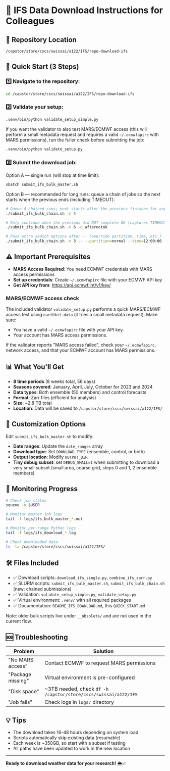 # 🌟 IFS Data Download Instructions for Colleagues

## 📍 **Repository Location**

```text
/capstor/store/cscs/swissai/a122/IFS/repo-download-ifs
```

## 🚀 **Quick Start (3 Steps)**

### 1️⃣ **Navigate to the repository:**

```bash
cd /capstor/store/cscs/swissai/a122/IFS/repo-download-ifs
```

### 2️⃣ **Validate your setup:**

```bash
.venv/bin/python validate_setup_simple.py
```

If you want the validator to also test MARS/ECMWF access (this will perform a small metadata request and requires a valid `~/.ecmwfapirc` with MARS permissions), run the fuller check before submitting the job:

```bash
.venv/bin/python validate_setup.py
```

### 3️⃣ **Submit the download job:**

Option A — single run (will stop at time limit):

```bash
sbatch submit_ifs_bulk_master.sh
```

Option B — recommended for long runs: queue a chain of jobs so the next starts when the previous ends (including TIMEOUT):

```bash
# Queue 4 chained runs; next starts after the previous finishes for any reason
./submit_ifs_bulk_chain.sh -n 4

# Only continue when the previous did NOT complete OK (captures TIMEOUT/FAILED)
./submit_ifs_bulk_chain.sh -n 6 -d afternotok

# Pass extra sbatch options after -- (override partition, time, etc.)
./submit_ifs_bulk_chain.sh -n 3 -- --partition=normal --time=12:00:00
```

## ⚠️ **Important Prerequisites**

- **MARS Access Required**: You need ECMWF credentials with MARS access permissions
- **Set up credentials**: Create `~/.ecmwfapirc` file with your ECMWF API key
- **Get API key from**: <https://api.ecmwf.int/v1/key/>

### MARS/ECMWF access check

The included validator `validate_setup.py` performs a quick MARS/ECMWF access test using `earthkit.data` (it tries a small metadata request). Make sure:

- You have a valid `~/.ecmwfapirc` file with your API key.
- Your account has MARS access permissions.

If the validator reports "MARS access failed", check your `~/.ecmwfapirc`, network access, and that your ECMWF account has MARS permissions.

## 📊 **What You'll Get**

- **8 time periods** (8 weeks total, 56 days)
- **Seasons covered**: January, April, July, October for 2023 and 2024
- **Data types**: Both ensemble (50 members) and control forecasts
- **Format**: Zarr files (efficient for analysis)
- **Size**: ~2.8 TB total
- **Location**: Data will be saved to `/capstor/store/cscs/swissai/a122/IFS/`

## 🔧 **Customization Options**

Edit `submit_ifs_bulk_master.sh` to modify:

- **Date ranges**: Update the `date_ranges` array
- **Download type**: Set `DOWNLOAD_TYPE` (ensemble, control, or both)
- **Output location**: Modify `OUTPUT_DIR`
- **Tiny debug subset**: set `DEBUG_SMALL=1` when submitting to download a very small subset (small area, coarse grid, steps 0 and 1, 2 ensemble members)

## 📝 **Monitoring Progress**

```bash
# Check job status
squeue -u $USER

# Monitor master job logs
tail -f logs/ifs_bulk_master_*.out

# Monitor per-range Python logs
tail -f logs/ifs_download_*.log

# Check downloaded data
ls -la /capstor/store/cscs/swissai/a122/IFS/
```

## 🛠️ **Files Included**

- ✅ Download scripts: `download_ifs_single.py`, `combine_ifs_zarr.py`
- ✅ SLURM scripts: `submit_ifs_bulk_master.sh`, `submit_ifs_bulk_chain.sh` (new: chained submissions)
- ✅ Validation: `validate_setup_simple.py`, `validate_setup.py`
- ✅ Virtual environment: `.venv/` with all required packages
- ✅ Documentation: `README_IFS_DOWNLOAD.md`, this `QUICK_START.md`

Note: older bulk scripts live under `__obsolete/` and are not used in the current flow.

## 🆘 **Troubleshooting**

| Problem | Solution |
|---------|----------|
| "No MARS access" | Contact ECMWF to request MARS permissions |
| "Package missing" | Virtual environment is pre-configured |
| "Disk space" | ~3TB needed, check `df -h /capstor/store/cscs/swissai/a122/IFS` |
| "Job fails" | Check logs in `logs/` directory |

## 💡 **Tips**

- The download takes 16-48 hours depending on system load
- Scripts automatically skip existing data (resumable)
- Each week is ~350GB, so start with a subset if testing
- All paths have been updated to work in the new location

---
**Ready to download weather data for your research!** 🌦️📈
